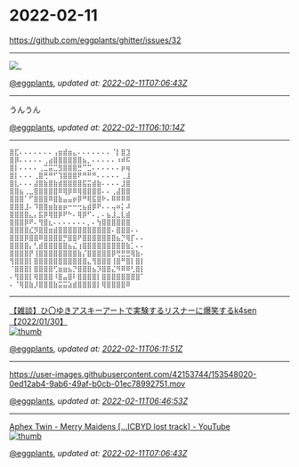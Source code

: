 # 2022-02-11

<https://github.com/eggplants/ghitter/issues/32>

---

![_](https://github.githubassets.com/images/mona-loading-default.gif)

[@eggplants](https://github.com/eggplants), *updated at: [2022-02-11T07:06:43Z](https://github.com/eggplants/ghitter/issues/32#issue-1130272931)*

---

うんうん

[@eggplants](https://github.com/eggplants), *updated at: [2022-02-11T06:10:14Z](https://github.com/eggplants/ghitter/issues/32#issuecomment-1035909591)*

---

```
⣿⣏⠄⠄⠄⠄⠄⠄⠄⢠⣶⣾⣶⣄⠄⠄⠄⠄⠄⠄⠄⠈⡇⣿⣹
⣿⡿⠄⠄⠄⠄⠄⢀⣴⣿⣿⣿⣿⣿⣿⣦⡀⠄⠄⠄⠄⠄⠰⠾⠯
⣿⡇⠄⠄⠄⠄⢀⣉⣭⣉⣻⣿⣿⣿⣛⠉⣉⠄⠄⠄⠄⠄⠄⡶⢶
⣿⡇⠄⠄⠄⢀⣿⢛⠛⠋⢹⣿⣿⣿⠟⠛⠛⠛⠄⠄⠄⠄⠄⢀⣸
⣿⣇⠄⠄⠄⣼⣿⣷⣿⣷⣾⣿⣿⣿⣿⣯⣭⣾⣷⠄⠄⠄⠄⣸⣿
⣿⣿⣦⢀⣀⣿⣿⣿⣿⣿⠿⢿⡿⠿⢿⣿⣿⣿⣿⠄⠄⢀⣼⣿⣿
⣿⣿⣿⠁⠋⣿⣿⣿⠿⣿⣷⣤⣤⡶⡿⠛⢿⣯⣿⠗⠄⠿⠿⠿⠿
⣿⣿⣿⣸⠄⠹⣿⣿⣶⣷⣶⡶⠒⠒⢒⣦⣾⡿⠟⠄⠄⢤⠶⡅⠼
⣿⣿⣿⣿⣄⡄⣯⡿⢿⣿⡿⠟⠓⠄⢿⡿⠋⠄⡀⠄⣦⣸⣀⣇⣾
⣿⣿⣿⡿⠟⠄⢻⣿⣆⠄⠄⠄⠄⠄⠄⠄⡀⠄⢳⣿⣿⣿⣿⣿⣿
⣿⣿⣿⣿⣎⡻⣿⣿⣶⣾⣿⣿⣿⣿⣿⣿⣿⣿⣿⣿⣿⠄⣿⣿⣿⠄⠄
⣿⣿⣿⡿⣿⣿⠿⣿⣿⣿⣿⡛⣿⣿⠟⣿⣿⣿⣿⣿⣿⣿⣦⡙⢿⡏⠄⠄
⣿⣿⣿⣿⡄⢃⣾⣿⣿⣿⣿⣿⣦⣌⢰⣿⣿⣿⣿⣿⣿⣿⣿⣿⣷⡁⠄⠄
⣿⣿⣿⣿⡟⢸⣿⣿⣿⣿⣿⣿⣿⣿⣷⡌⣿⣿⣿⣿⣿⡿⢛⣛⣛⢿⣷⠄
⢻⣿⣿⣿⡇⣿⣿⣿⣿⣿⣿⣿⣿⣿⣿⣿⣄⢻⣿⣿⣿⢸⣿⠛⣿⡇⣿⡇
⠈⣿⣿⣿⡇⣿⣿⣿⣿⢋⣶⣶⣦⡙⣿⣿⣿⣦⡹⣿⣿⣌⠻⠿⠿⢃⣿⡇
⠄⢻⣿⣿⡇⢿⣿⣿⣿⠸⣿⣤⣿⠇⣿⣿⣿⣿⡇⣿⣿⣿⣿⣿⣿⣿⣿⠁
⠄⠈⢿⣿⣷⡸⣿⣿⣿⣷⣭⣭⣵⣾⣿⣿⣿⣿⡇⢿⣿⣿⣿⣿⠿
```

---

[【雑談】ひ〇ゆきアスキーアートで実験するリスナーに爆笑するk4sen 【2022/01/30】<br>![thumb](https://img.youtube.com/vi/eyjpr5elo7c/0.jpg)](http://youtu.be/eyjpr5elo7c) 

[@eggplants](https://github.com/eggplants), *updated at: [2022-02-11T06:11:51Z](https://github.com/eggplants/ghitter/issues/32#issuecomment-1035909978)*

---


https://user-images.githubusercontent.com/42153744/153548020-0ed12ab4-9ab6-49af-b0cb-01ec78992751.mov



[@eggplants](https://github.com/eggplants), *updated at: [2022-02-11T06:46:53Z](https://github.com/eggplants/ghitter/issues/32#issuecomment-1035923837)*

---

[Aphex Twin - Merry Maidens [...ICBYD lost track] - YouTube<br>![thumb](https://i.ytimg.com/vi/2Wj3tszBGgU/hqdefault.jpg)](https://www.youtube.com/watch?v=2Wj3tszBGgU)

[@eggplants](https://github.com/eggplants), *updated at: [2022-02-11T07:06:43Z](https://github.com/eggplants/ghitter/issues/32#issuecomment-1035932092)*
